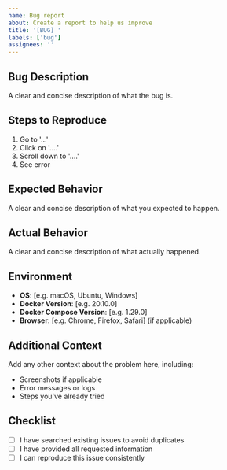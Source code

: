 ```yaml
---
name: Bug report
about: Create a report to help us improve
title: '[BUG] '
labels: ['bug']
assignees: ''
---
```


## Bug Description
A clear and concise description of what the bug is.

## Steps to Reproduce
1. Go to '...'
2. Click on '....'
3. Scroll down to '....'
4. See error

## Expected Behavior
A clear and concise description of what you expected to happen.

## Actual Behavior
A clear and concise description of what actually happened.

## Environment
- **OS**: [e.g. macOS, Ubuntu, Windows]
- **Docker Version**: [e.g. 20.10.0]
- **Docker Compose Version**: [e.g. 1.29.0]
- **Browser**: [e.g. Chrome, Firefox, Safari] (if applicable)

## Additional Context
Add any other context about the problem here, including:
- Screenshots if applicable
- Error messages or logs
- Steps you've already tried

## Checklist
- [ ] I have searched existing issues to avoid duplicates
- [ ] I have provided all requested information
- [ ] I can reproduce this issue consistently 